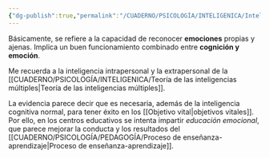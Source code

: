 ```yaml
---
{"dg-publish":true,"permalink":"/CUADERNO/PSICOLOGÍA/INTELIGENICA/Inteligencia emocional/"}
---
```


Básicamente, se refiere a la capacidad de reconocer **emociones** propias y ajenas. Implica un buen funcionamiento combinado entre **cognición y emoción**.

Me recuerda a la inteligencia intrapersonal y la extrapersonal de la [[CUADERNO/PSICOLOGÍA/INTELIGENICA/Teoría de las inteligencias múltiples\|Teoría de las inteligencias múltiples]].

La evidencia parece decir que es necesaria, además de la inteligencia cognitiva normal, para tener éxito en los [[Objetivo vital\|objetivos vitales]]. Por ello, en los centros educativos se intenta impartir *educación emocional*, que parece mejorar la conducta y los resultados del [[CUADERNO/PSICOLOGÍA/PEDAGOGÍA/Proceso de enseñanza-aprendizaje\|Proceso de enseñanza-aprendizaje]].
